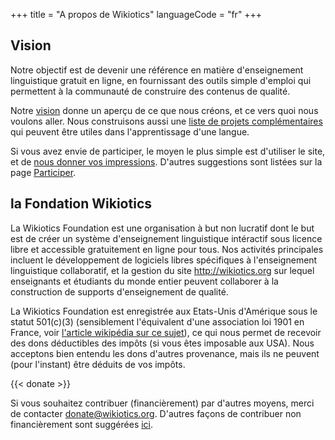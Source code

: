 +++
title = "A propos de Wikiotics"
languageCode = "fr"
+++

## Vision

Notre objectif est de devenir une référence en matière d'enseignement
linguistique gratuit en ligne, en fournissant des outils simple d'emploi
qui permettent à la communauté de construire des contenus de qualité.

Notre [vision](/fr/vision) donne un aperçu de ce que nous créons, et ce
vers quoi nous voulons aller. Nous construisons aussi une [liste de
projets complémentaires](/fr/Links) qui peuvent être utiles dans
l'apprentissage d'une langue.

Si vous avez envie de participer, le moyen le plus simple est d'utiliser
le site, et de [nous donner vos
impressions](/group/wikiotics/fr/contact). D'autres suggestions sont
listées sur la page [Participer](/fr/aide/Participer).

## la Fondation Wikiotics

La Wikiotics Foundation est une organisation à but non lucratif dont le
but est de créer un système d'enseignement linguistique intéractif sous
licence libre et accessible gratuitement en ligne pour tous. Nos
activités principales incluent le développement de logiciels libres
spécifiques à l'enseignement linguistique collaboratif, et la gestion
du site <http://wikiotics.org> sur lequel enseignants et étudiants du
monde entier peuvent collaborer à la construction de supports
d'enseignement de qualité.

La Wikiotics Foundation est enregistrée aux Etats-Unis d'Amérique sous
le statut 501(c)(3) (sensiblement l'équivalent d'une association loi
1901 en France, voir [l'article wikipédia sur ce
sujet](http://fr.wikipedia.org/wiki/501c)), ce qui nous permet de
recevoir des dons déductibles des impôts (si vous êtes imposable aux
USA). Nous acceptons bien entendu les dons d'autres provenance, mais ils
ne peuvent (pour l'instant) être déduits de vos impôts.

{{< donate >}}

Si vous souhaitez contribuer (financièrement) par d'autres moyens, merci
de contacter donate@wikiotics.org. D'autres façons de contribuer non
financièrement sont suggérées [ici](/fr/aide/Participer).
